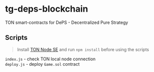 # tg-deps-blockchain
TON smart-contracts for DePS - Decentralized Pure Strategy

## Scripts
> Install [TON Node SE](https://docs.ton.dev/86757ecb2/p/28b6ba) and run `npm install` before using the scripts

`index.js` - check TON local node connection  
`deploy.js` - deploy `Game.sol` contract
